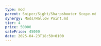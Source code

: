 ```yaml
---
type: mod
parent: Sniper/Sight/Sharpshooter Scope.md
synergy: Mods/Hallow Point.md
tier: 4
price: 50000
salePrice: 45000
date: 2025-04-23T18:50+0100
---
```

